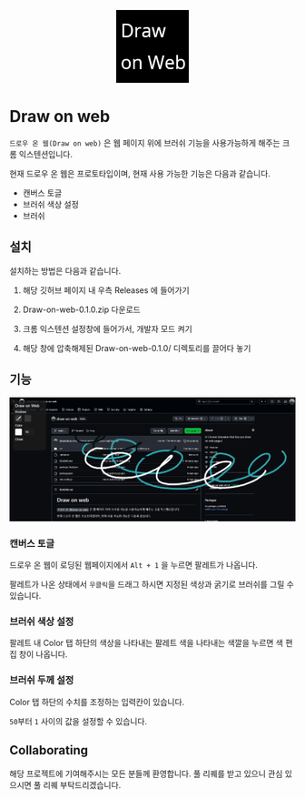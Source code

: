 <p align="center">

<img src="./docs/images/logo.png">

</p>

# Draw on web

`드로우 온 웹(Draw on web)` 은 웹 페이지 위에 브러쉬 기능을 사용가능하게 해주는 크롬 익스텐션입니다.

현재 드로우 온 웹은 프로토타입이며, 현재 사용 가능한 기능은 다음과 같습니다.

- 캔버스 토글
- 브러쉬 색상 설정
- 브러쉬 

## 설치

설치하는 방법은 다음과 같습니다.

1. 해당 깃허브 페이지 내 우측 Releases 에 들어가기

2. Draw-on-web-0.1.0.zip 다운로드

3. 크롬 익스텐션 설정창에 들어가서, 개발자 모드 켜기

4. 해당 창에 압축해제된 Draw-on-web-0.1.0/ 디렉토리를 끌어다 놓기

## 기능

<p align="center">

<img src="./docs/images/example1.png">

</p>


### 캔버스 토글

드로우 온 웹이 로딩된 웹페이지에서 `Alt + 1` 을 누르면 팔레트가 나옵니다.

팔레트가 나온 상태에서 `우클릭`을 드래그 하시면 지정된 색상과 굵기로 브러쉬를 그릴 수 있습니다.

### 브러쉬 색상 설정

팔레트 내 Color 탭 하단의 색상을 나타내는 팔레트 색을 나타내는 색깔을 누르면 색 편집 창이 나옵니다.

### 브러쉬 두께 설정

Color 탭 하단의 수치를 조정하는 입력칸이 있습니다.

`50`부터 `1` 사이의 값을 설정할 수 있습니다.
## Collaborating

해당 프로젝트에 기여해주시는 모든 분들께 환영합니다. 풀 리퀘를 받고 있으니 관심 있으시면 풀 리퀘 부탁드리겠습니다.